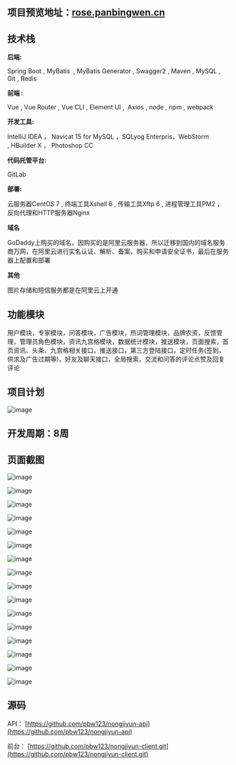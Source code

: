 ## 项目预览地址：[rose.panbingwen.cn](https://rose.panbingwen.cn)
## 技术栈
**后端:**

Spring Boot , MyBatis  , MyBatis Generator , Swagger2 , Maven , MySQL , Git , Redis

**前端 :**

Vue , Vue Router , Vue CLI , Element UI ,  Axios , node , npm , webpack 

**开发工具:**

IntelliJ IDEA ， Navicat 15 for MySQL ，SQLyog Enterpris，WebStorm , HBuilder X ， Photoshop CC

**代码托管平台:**

GitLab

**部署:** 

云服务器CentOS 7 , 终端工具Xshell 6 , 传输工具Xftp 6 , 进程管理工具PM2 ， 反向代理和HTTP服务器Nginx

**域名**

GoDaddy上购买的域名，因购买的是阿里云服务器，所以迁移到国内的域名服务商万网，在阿里云进行实名认证、解析、备案，购买和申请安全证书，最后在服务器上配置和部署

**其他**

图片存储和短信服务都是在阿里云上开通

## 功能模块


用户模块，专家模块，问答模块，广告模块，热词管理模块，品牌农资，反馈管理，管理员角色模块，资讯九宫格模块，数据统计模块，推送模块，页面搜索，首页资讯、头条、九宫格相关接口，推送接口，第三方登陆接口，定时任务(签到，供求及广告过期等)，好友及聊天接口，全局搜索，交流和问答的评论点赞及回复评论

## 项目计划

![image](https://user-gold-cdn.xitu.io/2020/6/3/17278ee982fee557?w=1080&h=2325&f=png&s=373819)

## 开发周期：8周

## 页面截图

![image](https://user-gold-cdn.xitu.io/2020/6/3/17278ee986797a71?w=1080&h=1924&f=jpeg&s=142751)

![image](https://user-gold-cdn.xitu.io/2020/6/3/17278ee9866dc6e4?w=1080&h=949&f=jpeg&s=64943)

![image](https://user-gold-cdn.xitu.io/2020/6/3/17278ee987aa45ee?w=1080&h=735&f=jpeg&s=53103)

![image](https://user-gold-cdn.xitu.io/2020/6/3/17278ee988ddcc4b?w=1080&h=1158&f=jpeg&s=60282)

![image](https://user-gold-cdn.xitu.io/2020/6/3/17278ee989ef9c73?w=1080&h=1343&f=jpeg&s=65714)

![image](https://user-gold-cdn.xitu.io/2020/6/3/17278ee9b113a79e?w=1080&h=695&f=jpeg&s=43767)

![image](https://user-gold-cdn.xitu.io/2020/6/3/17278ee9c576b513?w=1080&h=586&f=png&s=105848)

![image](https://user-gold-cdn.xitu.io/2020/6/3/17278ee9c61e65ec?w=1080&h=584&f=png&s=149010)

![image](https://user-gold-cdn.xitu.io/2020/6/3/17278ee9cadc5b3f?w=1080&h=584&f=png&s=140707)

![image](https://user-gold-cdn.xitu.io/2020/6/3/17278ee9cfd313c5?w=1080&h=584&f=png&s=154973)

![image](https://user-gold-cdn.xitu.io/2020/6/3/17278ee9d2f7345a?w=1080&h=584&f=png&s=169703)

![image](https://user-gold-cdn.xitu.io/2020/6/3/17278ee9fca01494?w=1080&h=584&f=png&s=243112)

![image](https://user-gold-cdn.xitu.io/2020/6/3/17278eea015768e6?w=1080&h=584&f=png&s=266526)

![image](https://user-gold-cdn.xitu.io/2020/6/3/17278ee9ffe997e1?w=1080&h=584&f=png&s=141431)

![image](https://user-gold-cdn.xitu.io/2020/6/3/17278eea08987ded?w=1080&h=584&f=png&s=98019)

![image](https://user-gold-cdn.xitu.io/2020/6/3/17278eea0976a991?w=1080&h=460&f=png&s=462155)

## 源码

API：
[https://github.com/pbw123/nongjiyun-api](https://github.com/pbw123/nongjiyun-api)

前台：
[https://github.com/pbw123/nongjiyun-client.git](https://github.com/pbw123/nongjiyun-client.git)

